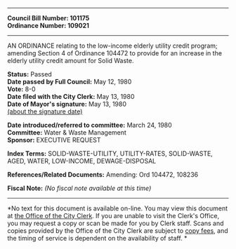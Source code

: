 * * * * *  
  
**Council Bill Number: [](#h0)[](#h2)101175**   
**Ordinance Number: 109021**  
  
* * * * *  
  
AN ORDINANCE relating to the low-income elderly utility credit program; amending Section 4 of Ordinance 104472 to provide for an increase in the elderly utility credit amount for Solid Waste.  
  
**Status:** Passed   
**Date passed by Full Council:** May 12, 1980   
**Vote:** 8-0   
**Date filed with the City Clerk:** May 13, 1980   
**Date of Mayor's signature:** May 13, 1980   
[(about the signature date)](/~public/approvaldate.htm)   
  
  
**Date introduced/referred to committee:** March 24, 1980   
**Committee:** Water & Waste Management   
**Sponsor:** EXECUTIVE REQUEST   
  
**Index Terms:** SOLID-WASTE-UTILITY, UTILITY-RATES, SOLID-WASTE, AGED, WATER, LOW-INCOME, DEWAGE-DISPOSAL  
  
**References/Related Documents:** Amending: Ord 104472, 108236  
  
**Fiscal Note:** *(No fiscal note available at this time)*  
  
* * * * *  
  
*No text for this document is available on-line. You may view this document at [the Office of the City Clerk](http://www.seattle.gov/leg/clerk/contactUs.htm). If you are unable to visit the Clerk's Office, you may request a copy or scan be made for you by Clerk staff. Scans and copies provided by the Office of the City Clerk are subject to [copy fees](http://clerk.seattle.gov/~public/clerkfees.htm), and the timing of service is dependent on the availability of staff. *  
  
  
